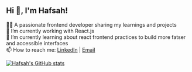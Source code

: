 ## Hi 👋, I'm Hafsah!

👩‍💻 A passionate frontend developer sharing my learnings and projects <br>
🔭 I’m currently working with React.js <br>
🌱 I’m currently learning about react frontend practices to build more fatser and accessible interfaces <br>
📫 How to reach me: [LinkedIn](https://www.linkedin.com/in/hafsah-tabassum-13a6a5238) | [Email](mailto:hafsahtabassum01@gmail.com)

[![Hafsah's GitHub stats](https://github-readme-stats.vercel.app/api?username=hafsah-tabassum971&show_icons=true)](https://github.com/hafsah-tabassum971/github-readme-stats)

<!--
**hafsah-tabassum971/hafsah-tabassum971** is a ✨ _special_ ✨ repository because its `README.md` (this file) appears on your GitHub profile.

Here are some ideas to get you started:

- 🔭 I’m currently working with React.js
- 🌱 I’m currently learning ...
- 👯 I’m looking to collaborate on React projects that involve real-world problem solving
- 🤔 I’m looking for help with ...
- 💬 Ask me about ...
- 📫 How to reach me: ...
- 😄 Pronouns: ...
- ⚡ Fun fact: ...
-->
